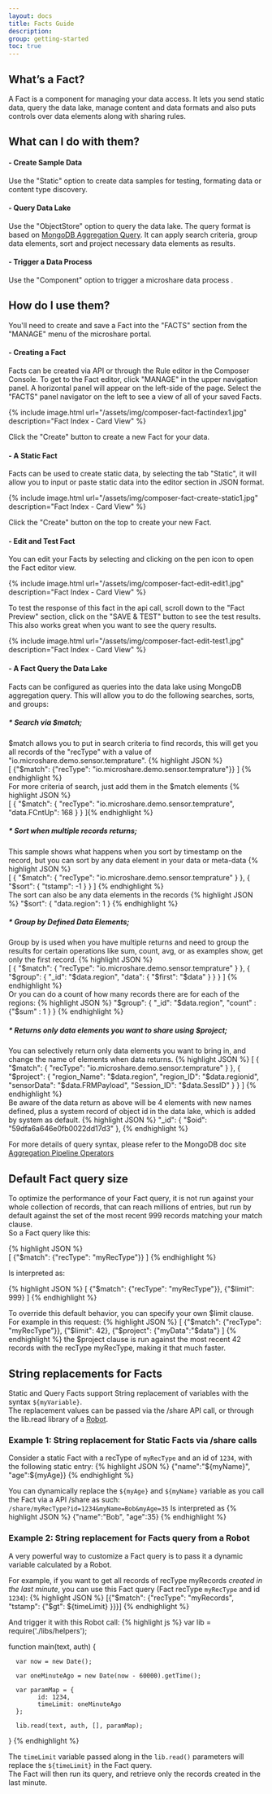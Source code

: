 ```yaml
---
layout: docs
title: Facts Guide
description: 
group: getting-started
toc: true
---
```


## What’s a Fact?

A Fact is a component for managing your data access. It lets you send static data, query the data lake, manage content and data formats and also puts controls over data elements along with sharing rules.

## What can I do with them?

#### - Create Sample Data
Use the "Static" option to create data samples for testing, formating data or content type discovery.

#### - Query Data Lake
Use the "ObjectStore" option to query the data lake. The query format is based on [MongoDB Aggregation Query](https://docs.mongodb.com/v3.4/aggregation/). It can apply search criteria, group data elements, sort and project necessary data elements as results.

#### - Trigger a Data Process
Use the "Component" option to trigger a microshare data process .


## How do I use them?

You'll need to create and save a Fact into the "FACTS" section from the "MANAGE" menu of the microshare portal.
 
#### - Creating a Fact

Facts can be created via API or through the Rule editor in the Composer Console. To get to the Fact editor, click "MANAGE" in the upper navigation panel. A horizontal panel will appear on the left-side of the page. Select the "FACTS" panel navigator on the left to see a view of all of your saved Facts. 

{% include image.html url="/assets/img/composer-fact-factindex1.jpg" description="Fact Index - Card View" %}

Click the "Create" button to create a new Fact for your data.

#### - A Static Fact

Facts can be used to create static data, by selecting the tab "Static", it will allow you to input or paste static data into the editor section in JSON format.

{% include image.html url="/assets/img/composer-fact-create-static1.jpg" description="Fact Index - Card View" %}

Click the "Create" button on the top to create your new Fact.

#### - Edit and Test Fact

You can edit your Facts by selecting and clicking on the pen icon to open the Fact editor view. 

{% include image.html url="/assets/img/composer-fact-edit-edit1.jpg" description="Fact Index - Card View" %}

To test the response of this fact in the api call, scroll down to the "Fact Preview" section, click on the "SAVE & TEST" button to see the test results. This also works great when you want to see the query results.

{% include image.html url="/assets/img/composer-fact-edit-test1.jpg" description="Fact Index - Card View" %}

#### - A Fact Query the Data Lake

Facts can be configured as queries into the data lake using MongoDB aggregation query. This will allow you to do the following searches, sorts, and groups:
##### * Search via $match;
$match allows you to put in search criteria to find records, this will get you all records of the "recType" with a value of "io.microshare.demo.sensor.temprature".
{% highlight JSON %}  
  [
    {"$match": {"recType": "io.microshare.demo.sensor.temprature"}}
  ]
{% endhighlight %}  
For more criteria of search, just add them in the $match elements
{% highlight JSON %}  
[
  {
    "$match": {
      "recType": "io.microshare.demo.sensor.temprature",
      "data.FCntUp": 168
    }
  }
]{% endhighlight %}  


##### * Sort when multiple records returns;
This sample shows what happens when you sort by timestamp on the record, but you can sort by any data element in your data or meta-data
{% highlight JSON %}  
[
  {
    "$match": {
      "recType": "io.microshare.demo.sensor.temprature"
    }
  },
  {
    "$sort": {
      "tstamp": -1
    }
  }
]
{% endhighlight %}  
The sort can also be any data elements in the records
{% highlight JSON %}
"$sort": {
    "data.region": 1
}
{% endhighlight %}  

##### * Group by Defined Data Elements;
Group by is used when you have multiple returns and need to group the results for certain operations like sum, count, avg, or as examples show, get only the first record.
{% highlight JSON %}  
[
  {
    "$match": {
      "recType": "io.microshare.demo.sensor.temprature"
    }
  },
  {
    "$group": {
      "_id": "$data.region",
      "data": {
        "$first": "$data"
      }
    }
  }
]
{% endhighlight %}  
Or you can do a count of how many records there are for each of the regions:
{% highlight JSON %}
    "$group": {
      "_id": "$data.region",
      "count" : {"$sum" : 1 }
    }
{% endhighlight %}  

##### * Returns only data elements you want to share using $project;
You can selectively return only data elements you want to bring in, and change the name of elements when data returns.
{% highlight JSON %}
[
  {
    "$match": {
      "recType": "io.microshare.demo.sensor.temprature"
    }
  },
  {
    "$project": {
      "region_Name": "$data.region",
      "region_ID": "$data.regionid",
      "sensorData": "$data.FRMPayload",
      "Session_ID": "$data.SessID"
    }
  }
]
{% endhighlight %}  
Be aware of the data return as above will be 4 elements with new names defined, plus a system record of object id in the data lake, which is added by system as default.
{% highlight JSON %}
        "_id": {
          "$oid": "59dfa6a646e0fb0022dd17d3"
        },
{% endhighlight %}  


For more details of query syntax, please refer to the MongoDB doc site 
[Aggregation Pipeline Operators](https://docs.mongodb.com/manual/reference/operator/aggregation/)


## Default Fact query size

To optimize the performance of your Fact query, it is not run against your whole collection of records, that can reach millions of entries, but run by default against the set of the most recent 999 records matching your match clause.  
So a Fact query like this:

{% highlight JSON %}  
  [
    {"$match": {"recType": "myRecType"}}
  ]
{% endhighlight %}  

Is interpreted as:  

{% highlight JSON %}
  [
    {"$match": {"recType": "myRecType"}},
    {"$limit": 999}
  ]
{% endhighlight %}

To override this default behavior, you can specify your own $limit clause.
For example in this request:
{% highlight JSON %}
  [
    {"$match": {"recType": "myRecType"}},
    {"$limit": 42},
    {"$project": {"myData":"$data"}
  ]
{% endhighlight %}
the $project clause is run against the most recent 42 records with the recType myRecType, making it that much faster.

## String replacements for Facts
Static and Query Facts support String replacement of variables with the syntax ```${myVariable}```.  
The replacement values can be passed via the /share API call, or through the lib.read library of a [Robot](../robot-guide).

### Example 1: String replacement for Static Facts via /share calls
Consider a static Fact with a recType of ```myRecType``` and an id of ```1234```, with the following static entry:
{% highlight JSON %}
  {"name":"${myName}", "age":${myAge}}
{% endhighlight %}

You can dynamically replace the ```${myAge}``` and ```${myName}``` variable as you call the Fact via a API /share as such:   
```/share/myRecType?id=1234&myName=Bob&myAge=35```
Is interpreted as 
{% highlight JSON %}
  {"name":"Bob", "age":35}
{% endhighlight %}

### Example 2: String replacement for Facts query from a Robot
A very powerful way to customize a Fact query is to pass it a dynamic variable calculated by a Robot.

For example, if you want to get all records of recType myRecords *created in the last minute*, you can use this Fact query (Fact recType ```myRecType``` and id ```1234```):
{% highlight JSON %}
  [{"$match": {"recType": "myRecords", "tstamp": {"$gt": ${timeLimit} }}}]
{% endhighlight %} 

And trigger it with this Robot call:
{% highlight js %}
  var lib = require('./libs/helpers');

  function main(text, auth) {
      
      var now = new Date();
      
      var oneMinuteAgo = new Date(now - 60000).getTime();

      var paramMap = {
            id: 1234,
            timeLimit: oneMinuteAgo
      }; 
      
      lib.read(text, auth, [], paramMap);
  }
{% endhighlight %}

The ```timeLimit``` variable passed along in the ```lib.read()``` parameters will replace the ```${timeLimit}``` in the Fact query.  
The Fact will then run its query, and retrieve only the records created in the last minute.
